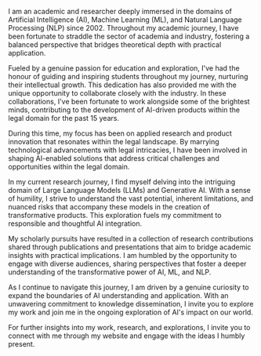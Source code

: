 I am an academic and researcher deeply immersed in the domains of Artificial Intelligence (AI), Machine Learning (ML), and Natural Language Processing (NLP) since 2002. Throughout my academic journey, I have been fortunate to straddle the sector of academia and industry, fostering a balanced perspective that bridges theoretical depth with practical application.


Fueled by a genuine passion for education and exploration, I've had the honour of guiding and inspiring students throughout my journey, nurturing their intellectual growth. This dedication has also provided me with the unique opportunity to collaborate closely with the industry. In these collaborations, I've been fortunate to work alongside some of the brightest minds, contributing to the development of AI-driven products within the legal domain for the past 15 years.


During this time, my focus has been on applied research and product innovation that resonates within the legal landscape. By marrying technological advancements with legal intricacies, I have been involved in shaping AI-enabled solutions that address critical challenges and opportunities within the legal domain.


In my current research journey, I find myself delving into the intriguing domain of Large Language Models (LLMs) and Generative AI. With a sense of humility, I strive to understand the vast potential, inherent limitations, and nuanced risks that accompany these models in the creation of transformative products. This exploration fuels my commitment to responsible and thoughtful AI integration.


My scholarly pursuits have resulted in a collection of research contributions shared through publications and presentations that aim to bridge academic insights with practical implications. I am humbled by the opportunity to engage with diverse audiences, sharing perspectives that foster a deeper understanding of the transformative power of AI, ML, and NLP.


As I continue to navigate this journey, I am driven by a genuine curiosity to expand the boundaries of AI understanding and application. With an unwavering commitment to knowledge dissemination, I invite you to explore my work and join me in the ongoing exploration of AI's impact on our world.


For further insights into my work, research, and explorations, I invite you to connect with me through my website and engage with the ideas I humbly present.

